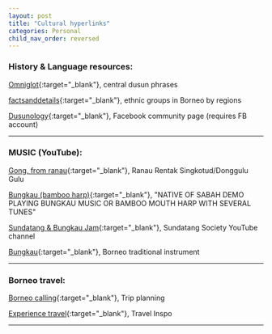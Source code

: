 ```yaml
---
layout: post
title: "Cultural hyperlinks"
categories: Personal
child_nav_order: reversed
---
```


### <span style="color: .text-pink; font-weight: bold;">History & Language resources:</span>

[Omniglot](https://omniglot.com/language/phrases/centraldusun.htm){:target="_blank"}, central dusun phrases 

[factsanddetails](https://factsanddetails.com/indonesia/Minorities_and_Regions/sub6_3f/entry-4015.html){:target="_blank"}, ethnic groups in Borneo by regions

[Dusunology](https://www.facebook.com/sundayak777northborneo){:target="_blank"}, Facebook community page (requires FB account)

______________________________________________________________________________________________________

### <span style="color: .text-pink; font-weight: bold;">MUSIC (YouTube):</span> 
[Gong, from ranau](https://www.youtube.com/watch?v=WRpJagNQeuo){:target="_blank"}, Ranau Rentak Singkotud/Donggulu Gulu

[Bungkau (bamboo harp)](https://www.youtube.com/watch?v=xXzO2KB3_F0){:target="_blank"}, "NATIVE OF SABAH DEMO PLAYING BUNGKAU MUSIC OR BAMBOO MOUTH HARP WITH SEVERAL TUNES"

[Sundatang & Bungkau Jam](https://www.youtube.com/watch?v=MvIztv26ZKs){:target="_blank"}, Sundatang Society YouTube channel

[Bungkau](https://www.youtube.com/watch?v=PjMs-J9vjk0&t=22s){:target="_blank"}, Borneo traditional instrument

______________________________________________________________________________________________________


### <span style="color: .text-pink; font-weight: bold;">Borneo travel:</span> 

[Borneo calling](https://borneocalling.com/){:target="_blank"}, Trip planning

[Experience travel](https://www.experiencetravelgroup.com/blog/borneo/){:target="_blank"}, Travel Inspo

______________________________________________________________________________________________________



[Omniglot]: https://omniglot.com/language/phrases/centraldusun.htm
[factsanddetails]: https://factsanddetails.com/indonesia/Minorities_and_Regions/sub6_3f/entry-4015.html
[Dusunology]: https://www.facebook.com/sundayak777northborneo



[Gong, from ranau]: https://www.youtube.com/watch?v=WRpJagNQeuo
[Bungkau (bamboo harp)]:  https://www.youtube.com/watch?v=xXzO2KB3_F0
[Bungkau example 2]: https://www.youtube.com/watch?v=W27fL_lbLR8&t=23s
[Sundatang & Bungkau Jam]: https://www.youtube.com/watch?v=MvIztv26ZKs
[Bungkau]: https://www.youtube.com/watch?v=PjMs-J9vjk0&t=22s

[Experience travel]: https://www.experiencetravelgroup.com/blog/borneo/
[Borneo calling]: https://borneocalling.com/


[Global wizards]: https://theglobalwizards.com/travel-diary-7-we-discover-magical-borneo/
[Ramdas Iyer]: https://ramdasiyer.travellerspoint.com/132/
[Borneo adventure]: https://borneoadventure.com/blog/
